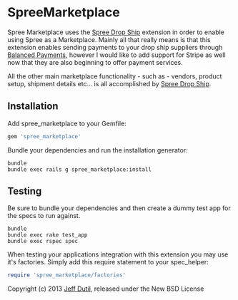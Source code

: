 SpreeMarketplace
================

Spree Marketplace uses the [Spree Drop Ship](https://github.com/jdutil/spree_drop_ship) extension in order to enable using Spree as a Marketplace.  Mainly all that really means is that this extension enables sending payments to your drop ship suppliers through [Balanced Payments](http://balancedpayments.com), however I would like to add support for Stripe as well now that they are also beginning to offer payment services.

All the other main marketplace functionality - such as - vendors, product setup, shipment details etc... is all accomplished by [Spree Drop Ship](https://github.com/jdutil/spree_drop_ship).

Installation
------------

Add spree_marketplace to your Gemfile:

```ruby
gem 'spree_marketplace'
```

Bundle your dependencies and run the installation generator:

```shell
bundle
bundle exec rails g spree_marketplace:install
```

Testing
-------

Be sure to bundle your dependencies and then create a dummy test app for the specs to run against.

```shell
bundle
bundle exec rake test_app
bundle exec rspec spec
```

When testing your applications integration with this extension you may use it's factories.
Simply add this require statement to your spec_helper:

```ruby
require 'spree_marketplace/factories'
```

Copyright (c) 2013 [Jeff Dutil](https://github.com/jdutil), released under the New BSD License
